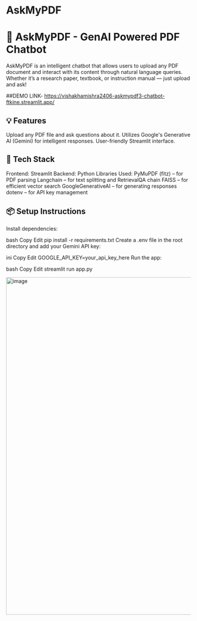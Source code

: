 # AskMyPDF

# 📄 AskMyPDF - GenAI Powered PDF Chatbot

AskMyPDF is an intelligent chatbot that allows users to upload any PDF document and interact with its content through natural language queries. Whether it’s a research paper, textbook, or instruction manual — just upload and ask!

##DEMO LINK- https://vishakhamishra2406-askmypdf3-chatbot-ftkine.streamlit.app/

## 💡 Features
Upload any PDF file and ask questions about it.
Utilizes Google's Generative AI (Gemini) for intelligent responses.
User-friendly Streamlit interface.

## 🚀 Tech Stack
Frontend: Streamlit
Backend: Python
Libraries Used:
PyMuPDF (fitz) – for PDF parsing
Langchain – for text splitting and RetrievalQA chain
FAISS – for efficient vector search
GoogleGenerativeAI – for generating responses
dotenv – for API key management

## 📦 Setup Instructions
Install dependencies:

bash Copy Edit pip install -r requirements.txt Create a .env file in the root directory and add your Gemini API key:

ini Copy Edit GOOGLE_API_KEY=your_api_key_here Run the app:

bash Copy Edit streamlit run app.py

<img width="1919" height="920" alt="image" src="https://github.com/user-attachments/assets/0b3b6a0c-ecc9-4773-8d7e-1221d0f4458f" />
